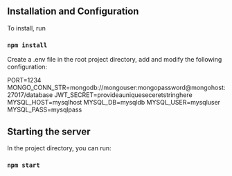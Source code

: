 ## Installation and Configuration

To install, run

### `npm install`

Create a .env file in the root project directory, add and modify the following configuration:

PORT=1234
MONGO_CONN_STR=mongodb://mongouser:mongopassword@mongohost:27017/database
JWT_SECRET=provideauniqueseceretstringhere
MYSQL_HOST=mysqlhost
MYSQL_DB=mysqldb
MYSQL_USER=mysqluser
MYSQL_PASS=mysqlpass

## Starting the server

In the project directory, you can run:

### `npm start`